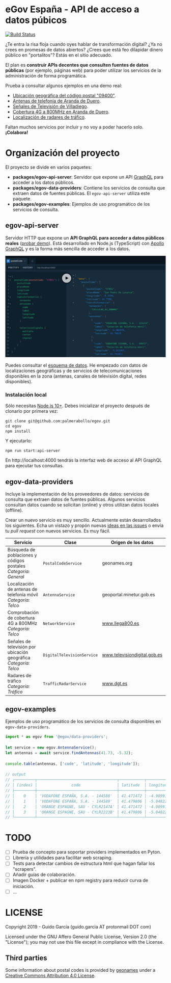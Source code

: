 # eGov España - API de acceso a datos púbicos

[![Build Status](https://travis-ci.org/palmerabollo/egov.svg?branch=master)](https://travis-ci.org/palmerabollo/egov)

¿Te entra la risa floja cuando oyes hablar de transformación digital? ¿Ya no crees en promesas de datos abiertos? ¿Crees que está feo dilapidar dinero público en "portalitos"? Estás en el sitio adecuado.

El plan es **construir APIs decentes que consulten fuentes de datos públicas** (por ejemplo, páginas web) para poder utilizar los servicios de la administración de forma programática.

Prueba a consultar algunos ejemplos en una demo real:
* [Ubicación geográfica del código postal "09400"](https://bit.ly/egov-demo-1).
* [Antenas de telefonía de Aranda de Duero](http://bit.ly/egov-demo-2).
* [Señales de Televisión de Villadiego](http://bit.ly/egov-demo-3).
* [Cobertura 4G a 800MHz en Aranda de Duero](http://bit.ly/egov-demo-4).
* [Localización de radares de tráfico](https://egov-demo.herokuapp.com/?query={%20poi%20{%20...%20on%20TrafficRadar%20{%20roadName%20adminName2%20type%20kilometers%20}%20}%20}).

Faltan muchos servicios por incluir y no voy a poder hacerlo solo. **¡Colabora!**

# Organización del proyecto

El proyecto se divide en varios paquetes:
- **packages/egov-api-server**: Servidor que expone un API [GraphQL](https://en.wikipedia.org/wiki/GraphQL) para acceder a los datos públicos.
- **packages/egov-data-providers**: Contiene los servicios de consulta que extraen datos de fuentes públicas. El `egov-api-server` utiliza este paquete.
- **packages/egov-examples**: Ejemplos de uso programático de los servicios de consulta.

## egov-api-server

Servidor HTTP que expone un **API GraphQL para acceder a datos públicos reales** ([probar demo](https://bit.ly/egov-demo)). Está desarrollado en Node.js (TypeScript) con [Apollo GraphQL](https://www.apollographql.com/docs/) y es la forma más sencilla de acceder a los datos.

![Example API UI](./images/example-api-ui.png "Example API UI")

Puedes consultar el [esquema de datos](./packages/egov-api-server/src/index.ts). He empezado con datos de localizaciones geográficas y de servicios de telecomunicaciones disponibles en la zona (antenas, canales de televisión digital, redes disponibles).

### Instalación local

Sólo necesitas [Node.js 10+](https://nodejs.org/es/download/). Debes inicializar el proyecto después de clonarlo por primera vez:

```
git clone git@github.com:palmerabollo/egov.git
cd egov
npm install
````

Y ejecutarlo:
```
npm run start:api-server
```

En http://localhost:4000 tendrás la interfaz web de acceso al API GraphQL para ejecutar tus consultas.

## egov-data-providers

Incluye la implementación de los proveedores de datos: servicios de consulta que extraen datos de fuentes públicas. Algunos servicios consultan datos cuando se solicitan (online) y otros utilizan datos locales (offline).

Crear un nuevo servicio es muy sencillo. Actualmente están desarrollados los siguientes. Echa un vistazo y propón nuevas [ideas en las issues](https://github.com/palmerabollo/egov/issues?q=is%3Aissue+is%3Aopen+label%3Aideas-providers) o envía tu _pull request_ con nuevos servicios. Es muy fácil.

| Servicio     | Clase | Origen de los datos   | Online  |
|------------- | ------| --------------------- | ------- |
| Búsqueda de poblaciones y códigos postales<br><i>Categoría: General</i> | `PostalCodeService` | geonames.org | ❎<br><small>(local file)</small> |
| Localización de antenas de telefonía móvil<br><i>Categoría: Telco</i> | `AntennaService` | geoportal.minetur.gob.es | ✅<br><small>(api)</small >|
| Comprobación de cobertura 4G a 800MHz<br><i>Categoría: Telco</i> | `NetworkService` | www.llega800.es | ✅<br><small>(api)</small> |
| Señales de televisión por ubicación geográfica<br><i>Categoría: Telco</i> | `DigitalTelevisionService` | www.televisiondigital.gob.es | ✅<br><small>(html)</small> |
| Radares de tráfico<br><i>Categoría: Tráfico</i> | `TrafficRadarService` | www.dgt.es | ✅<br><small>(html, pdf file)</small> |

## egov-examples

Ejemplos de uso programático de los servicios de consulta disponibles en `egov-data-providers`.

```typescript
import * as egov from '@egov/data-providers';

let service = new egov.AntennaService();
let antennas = await service.findAntennas(41.73, -5.32);

console.table(antennas, ['code', 'latitude', 'longitude']);

// output
// ┌─────────┬───────────────────────────────────┬───────────┬───────────┐
// │ (index) │               code                │ latitude  │ longitude │
// ├─────────┼───────────────────────────────────┼───────────┼───────────┤
// │    0    │ 'VODAFONE ESPAÑA, S.A. - 144588'  │ 41.471472 │ -4.989911 │
// │    1    │ 'VODAFONE ESPAÑA, S.A. - 144589'  │ 41.479806 │ -5.048222 │
// │    2    │ 'ORANGE ESPAGNE, SAU - CYLR2147A' │ 41.471472 │ -4.989911 │
// │    3    │ 'ORANGE ESPAGNE, SAU - CYLR2223B' │ 41.479806 │ -5.048222 │
// └─────────┴───────────────────────────────────┴───────────┴───────────┘
```

# TODO

- [ ] Prueba de concepto para soportar providers implementados en Pyton.
- [ ] Librería y utilidades para facilitar web scraping.
- [ ] Tests para detectar cambios de estructura html que hagan fallar los "scrapers".
- [ ] Añadir guías de colaboración.
- [ ] Imagen Docker + publicar en npm registry para reducir curva de iniciación.
- [ ] ...

# LICENSE

Copyright 2019 - Guido García (guido.garcia AT protonmail DOT com)

Licensed under the GNU Affero General Public License, Version 2.0 (the "License"); you may not use this file except in compliance with the License.

## Third parties

Some information about postal codes is provided by [geonames](www.geonames.org) under a [Creative Commons Attribution 4.0 License](http://creativecommons.org/licenses/by/4.0/).
